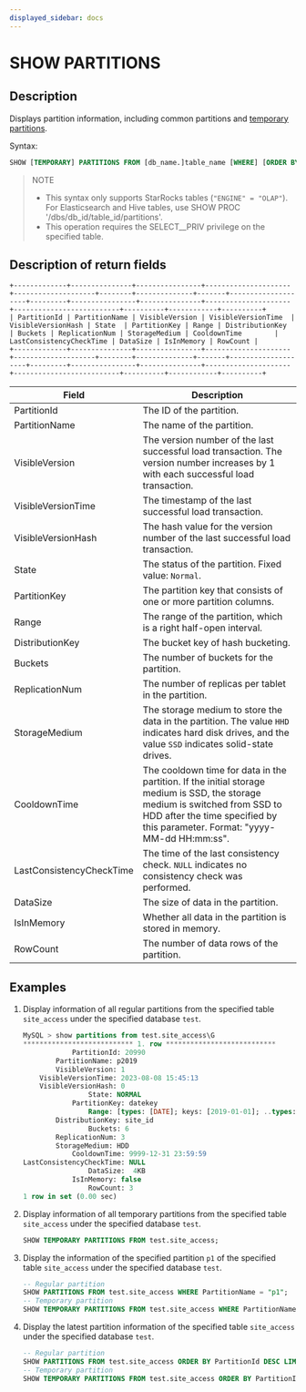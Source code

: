 ```yaml
---
displayed_sidebar: docs
---
```


# SHOW PARTITIONS

## Description

Displays partition information, including common partitions and [temporary partitions](../../../table_design/Temporary_partition.md).

Syntax:

```sql
SHOW [TEMPORARY] PARTITIONS FROM [db_name.]table_name [WHERE] [ORDER BY] [LIMIT]
```

> NOTE
>
> - This syntax only supports StarRocks tables (`"ENGINE" = "OLAP"`). For Elasticsearch and Hive tables, use SHOW PROC '/dbs/db_id/table_id/partitions'.
> - This operation requires the SELECT__PRIV privilege on the specified table.

## Description of return fields

```plaintext
+-------------+---------------+----------------+---------------------+--------------------+--------+--------------+-------+--------------------+---------+----------------+---------------+---------------------+--------------------------+----------+------------+----------+
| PartitionId | PartitionName | VisibleVersion | VisibleVersionTime  | VisibleVersionHash | State  | PartitionKey | Range | DistributionKey    | Buckets | ReplicationNum | StorageMedium | CooldownTime        | LastConsistencyCheckTime | DataSize | IsInMemory | RowCount |
+-------------+---------------+----------------+---------------------+--------------------+--------+--------------+-------+--------------------+---------+----------------+---------------+---------------------+--------------------------+----------+------------+----------+
```

| **Field**                | **Description**                                              |
| ------------------------ | ------------------------------------------------------------ |
| PartitionId              | The ID of the partition.                                |
| PartitionName            | The name of the partition.                                   |
| VisibleVersion           | The version number of the last successful load transaction. The version number increases by 1 with each successful load transaction. |
| VisibleVersionTime       | The timestamp of the last successful load transaction.       |
| VisibleVersionHash       | The hash value for the version number of the last successful load transaction. |
| State                    | The status of the partition. Fixed value: `Normal`.           |
| PartitionKey             | The partition key that consists of one or more partition columns. |
| Range                    | The range of the partition, which is a right half-open interval. |
| DistributionKey          | The bucket key of hash bucketing.                            |
| Buckets                  | The number of buckets for the partition.                     |
| ReplicationNum           | The number of replicas per tablet in the partition.        |
| StorageMedium            | The storage medium to store the data in the partition. The value `HHD` indicates hard disk drives, and the value `SSD` indicates solid-state drives. |
| CooldownTime             | The cooldown time for data in the partition. If the initial storage medium is SSD, the storage medium is switched from SSD to HDD after the time specified by this parameter. Format: "yyyy-MM-dd HH:mm:ss". |
| LastConsistencyCheckTime | The time of the last consistency check. `NULL` indicates no consistency check was performed. |
| DataSize                 | The size of data in the partition.                          |
| IsInMemory               | Whether all data in the partition is stored in memory.          |
| RowCount                 | The number of data rows of the partition.                    |

## Examples

1. Display information of all regular partitions from the specified table `site_access` under the specified database `test`.

    ```SQL
    MySQL > show partitions from test.site_access\G
    *************************** 1. row ***************************
                PartitionId: 20990
            PartitionName: p2019 
            VisibleVersion: 1
        VisibleVersionTime: 2023-08-08 15:45:13
        VisibleVersionHash: 0
                    State: NORMAL
                PartitionKey: datekey
                    Range: [types: [DATE]; keys: [2019-01-01]; ..types: [DATE]; keys: [2020-01-01]; )
            DistributionKey: site_id
                    Buckets: 6
            ReplicationNum: 3
            StorageMedium: HDD
                CooldownTime: 9999-12-31 23:59:59
    LastConsistencyCheckTime: NULL
                    DataSize:  4KB   
                IsInMemory: false
                    RowCount: 3 
    1 row in set (0.00 sec)
    ```

2. Display information of all temporary partitions from the specified table `site_access` under the specified database `test`.

    ```sql
    SHOW TEMPORARY PARTITIONS FROM test.site_access;
    ```

3. Display the information of the specified partition `p1` of the specified table `site_access` under the specified database `test`.

    ```sql
    -- Regular partition
    SHOW PARTITIONS FROM test.site_access WHERE PartitionName = "p1";
    -- Temporary partition
    SHOW TEMPORARY PARTITIONS FROM test.site_access WHERE PartitionName = "p1";
    ```

4. Display the latest partition information of the specified table `site_access` under the specified database `test`.

    ```sql
    -- Regular partition
    SHOW PARTITIONS FROM test.site_access ORDER BY PartitionId DESC LIMIT 1;
    -- Temporary partition
    SHOW TEMPORARY PARTITIONS FROM test.site_access ORDER BY PartitionId DESC LIMIT 1;
    ```
